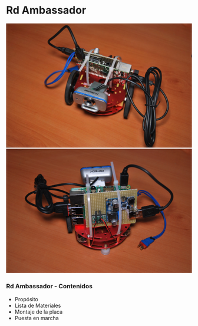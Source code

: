 # Rd Ambassador
![](assets/RdAmbassador.jpg)
![](assets/RdAmbassador_back.jpg)

### Rd Ambassador - Contenidos
  * Propósito
  * Lista de Materiales
  * Montaje de la placa
  * Puesta en marcha

